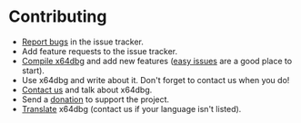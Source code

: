 # Contributing

* [Report bugs](http://report.x64dbg.com) in the issue tracker.
* Add feature requests to the issue tracker.
* [Compile x64dbg](https://github.com/x64dbg/x64dbg/wiki/Compiling-the-whole-project) and add new features ([easy issues](https://github.com/x64dbg/x64dbg/issues?q=is%3Aissue+is%3Aopen+label%3Aeasy) are a good place to start).
* Use x64dbg and write about it. Don't forget to contact us when you do!
* [Contact us](http://x64dbg.com/#contact) and talk about x64dbg.
* Send a [donation](http://donate.x64dbg.com) to support the project.
* [Translate](https://www.transifex.com/x64dbg/x64dbg) x64dbg (contact us if your language isn't listed).